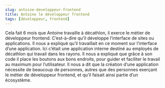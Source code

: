 ```yaml
---
slug: antoine-developpeur-frontend
title: Antoine le développeur frontend
tags: [développeur, frontend]
---
```


Cela fait 6 mois que Antoine travaille à décathlon, il exerce le métier de développeur frontend. C’est-à-dire qu’il développe l’interface de sites ou applications. Il nous a expliqué qu’il travaillait en ce moment sur l’interface d’une application. Ici c’était une application interne destiné au employés de décathlon qui travail dans les rayons. Il nous a expliqué que grâce à son code il place les boutons aux bons endroits, pour guider et faciliter le travail au maximum pour l’utilisateur. Il nous a dit que la création d’une application nécessite de beaucoup de personnes, autres que des personnes exerçant le métier de développeur frontend, et qu’il faisait ainsi partie d’un écosystème. 